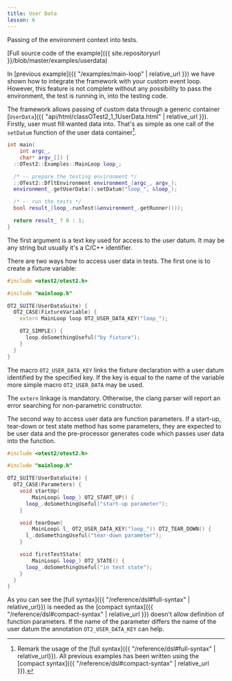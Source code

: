 ```yaml
---
title: User Data
lesson: 6
---
```

Passing of the environment context into tests.

[Full source code of the example]({{ site.repositoryurl }}/blob/master/examples/userdata)

In [previous example]({{ "/examples/main-loop" | relative_url }}) we have shown
how to integrate the framework with your custom event loop. However, this
feature is not complete without any possibility to pass the environment,
the test is running in, into the testing code.

The framework allows passing of custom data through a generic container
[`UserData`]({{ "api/html/classOTest2_1_1UserData.html" | relative_url }}).
Firstly, user must fill wanted data into. That's as simple as one call
of the `setDatum` function of the user data container[^1].

```c++
int main(
    int argc_,
    char* argv_[]) {
  ::OTest2::Examples::MainLoop loop_;

  /* -- prepare the testing environment */
  ::OTest2::DfltEnvironment environment_(argc_, argv_);
  environment_.getUserData().setDatum("loop_", &loop_);

  /* -- run the tests */
  bool result_(loop_.runTest(&environment_.getRunner()));

  return result_ ? 0 : 1;
}
```

The first argument is a text key used for access to the user datum. It may
be any string but usually it's a C/C++ identifier.

There are two ways how to access user data in tests. The first one is to create
a fixture variable:

```c++
#include <otest2/otest2.h>

#include "mainloop.h"

OT2_SUITE(UserDataSuite) {
  OT2_CASE(FixtureVariable) {
    extern MainLoop loop OT2_USER_DATA_KEY("loop_");

    OT2_SIMPLE() {
      loop.doSomethingUseful("by fixture");
    }
  }
}
```

The macro `OT2_USER_DATA_KEY` links the fixture declaration with a user datum
identified by the specified key. If the key is equal to the name of the
variable more simple macro `OT2_USER_DATA` may be used.

The `extern` linkage is mandatory. Otherwise, the clang parser will report
an error searching for non-parametric constructor.

The second way to access user data are function parameters. If a start-up,
tear-down or test state method has some parameters, they are expected to be
user data and the pre-processor generates code which passes user data into
the function.

```c++
#include <otest2/otest2.h>

#include "mainloop.h"

OT2_SUITE(UserDataSuite) {
  OT2_CASE(Parameters) {
    void startUp(
        MainLoop& loop_) OT2_START_UP() {
      loop_.doSomethingUseful("start-up parameter");
    }

    void tearDown(
        MainLoop& l_ OT2_USER_DATA_KEY("loop_")) OT2_TEAR_DOWN() {
      l_.doSomethingUseful("tear-down parameter");
    }

    void firstTestState(
        MainLoop& loop_) OT2_STATE() {
      loop_.doSomethingUseful("in test state");
    }
  }
}
```

As you can see the [full syntax]({{ "/reference/dsl#full-syntax" | relative_url}})
is needed as the [compact syntax]({{ "/reference/dsl#compact-syntax" | relative_url }})
doesn't allow definition of function parameters. If the name of the parameter
differs the name of the user datum the annotation `OT2_USER_DATA_KEY` can help.

[^1]: Remark the usage of the [full syntax]({{ "/reference/dsl#full-syntax" | relative_url}}).
      All previous examples has been written using
      the [compact syntax]({{ "/reference/dsl#compact-syntax" | relative_url }}).
